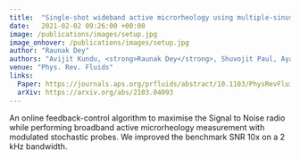 ```yaml
---
title:  "Single-shot wideband active microrheology using multiple-sinusoid modulated optical tweezers"
date:   2021-02-02 09:26:00 +00:00
image: /publications/images/setup.jpg
image_onhover: /publications/images/setup.jpg
author: "Raunak Dey"
authors: "Avijit Kundu, <strong>Raunak Dey</strong>, Shuvojit Paul, Ayan Banerjee"
venue: "Phys. Rev. Fluids"
links:
  Paper: https://journals.aps.org/prfluids/abstract/10.1103/PhysRevFluids.6.123301
  arXiv: https://arxiv.org/abs/2103.04093
---
```

An online feedback-control algorithm to maximise the Signal to Noise radio while performing broadband active microrheology measurement with modulated stochastic probes. We improved the benchmark SNR 10x on a 2 kHz bandwidth.
